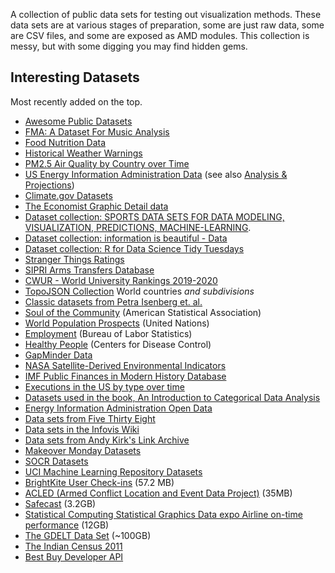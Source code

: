 A collection of public data sets for testing out visualization methods. These data sets are at various stages of preparation, some are just raw data, some are CSV files, and some are exposed as AMD modules. This collection is messy, but with some digging you may find hidden gems.

## Interesting Datasets

Most recently added on the top.
 * [Awesome Public Datasets](https://github.com/awesomedata/awesome-public-datasets)
 * [FMA: A Dataset For Music Analysis](https://github.com/mdeff/fma)
 * [Food Nutrition Data](https://fdc.nal.usda.gov/download-datasets.html)
 * [Historical Weather Warnings](https://mesonet.agron.iastate.edu/request/gis/watchwarn.phtml)
 * [PM2.5 Air Quality by Country over Time](https://github.com/maurosc3ner/uspm25_2000_2018/blob/master/data/pm2.5byCounty.csv)
 * [US Energy Information Administration Data](https://www.eia.gov/electricity/data.php#sales) (see also [Analysis & Projections](https://www.eia.gov/electricity/data/eia860M/))
 * [Climate.gov Datasets](https://www.climate.gov/maps-data/datasets)
 * [The Economist Graphic Detail data](https://github.com/TheEconomist/graphic-detail-data)
 * [Dataset collection: SPORTS DATA SETS FOR DATA MODELING, VISUALIZATION, PREDICTIONS, MACHINE-LEARNING](https://sports-statistics.com/sports-statistics-datasets-for-research-modeling-predictions-machine-learning-ai/).
 * [Dataset collection: information is beautiful - Data](https://informationisbeautiful.net/data/)
 * [Dataset collection: R for Data Science Tidy Tuesdays](https://github.com/rfordatascience/tidytuesday)
 * [Stranger Things Ratings](https://data.world/priyankad0993/stranger-things-episode-ratings)
 * [SIPRI Arms Transfers Database](https://www.sipri.org/databases/armstransfers)
 * [CWUR - World University Rankings 2019-2020](https://cwur.org/2019-2020.php)
 * [TopoJSON Collection](https://bl.ocks.org/FrissAnalytics/a5b18dc15b73f34f92c7448cbb62c38e) World countries _and subdivisions_
 * [Classic datasets from Petra Isenberg et. al.](https://perso.telecom-paristech.fr/eagan/class/igr204/datasets)
 * [Soul of the Community](http://streaming.stat.iastate.edu/dataexpo/2013/) (American Statistical Association)
 * [World Population Prospects](http://esa.un.org/wpp/Excel-Data/population.htm) (United Nations)
 * [Employment](http://www.bls.gov/data/) (Bureau of Labor Statistics)
 * [Healthy People](http://visualizing.org/datasets/healthy-people-2010) (Centers for Disease Control)
 * [GapMinder Data](http://www.gapminder.org/data/)
 * [NASA Satellite-Derived Environmental Indicators](http://sedac.ciesin.columbia.edu/data/collection/sdei)
 * [IMF Public Finances in Modern History Database](http://www.imf.org/external/np/fad/histdb/)
 * [Executions in the US by type over time](http://www.deathpenaltyinfo.org/views-executions)
 * [Datasets used in the book, An Introduction to Categorical Data Analysis](http://lib.stat.cmu.edu/datasets/agresti)
 * [Energy Information Administration Open Data](http://www.eia.gov/beta/api/)
 * [Data sets from Five Thirty Eight](https://github.com/fivethirtyeight/data)
 * [Data sets in the Infovis Wiki](http://www.infovis-wiki.net/index.php?title=Data_Libraries)
 * [Data sets from Andy Kirk's Link Archive](http://www.visualisingdata.com/2017/02/archiving-collection-places-access-data/)
 * [Makeover Monday Datasets](http://www.makeovermonday.co.uk/data/)
 * [SOCR Datasets](http://wiki.socr.umich.edu/index.php/SOCR_Data)
 * [UCI Machine Learning Repository Datasets](https://archive.ics.uci.edu/ml/datasets)
 * [BrightKite User Check-ins](http://snap.stanford.edu/data/loc-brightkite.html) (57.2 MB)
 * [ACLED (Armed Conflict Location and Event Data Project)](https://www.acleddata.com/data/) (35MB)
 * [Safecast](https://blog.safecast.org/data/) (3.2GB)
 * [Statistical Computing Statistical Graphics Data expo Airline on-time performance](http://stat-computing.org/dataexpo/2009/) (12GB)
 * [The GDELT Data Set](https://www.gdeltproject.org/data.html#rawdatafiles) (~100GB)
 * [The Indian Census 2011](http://censusindia.gov.in/2011-Common/CensusData2011.html)
 * [Best Buy Developer API](https://developer.bestbuy.com/)
